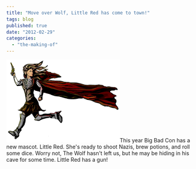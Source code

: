 ```yaml
---
title: "Move over Wolf, Little Red has come to town!"
tags: blog
published: true
date: "2012-02-29"
categories: 
  - "the-making-of"
---
```


[![Little Red](/images/little-red-no-background-300x219.png "Little Red")](http://www.bigbadcon.com/wp-content/uploads/2012/02/little-red-no-background.png)This year Big Bad Con has a new mascot. Little Red. She's ready to shoot Nazis, brew potions, and roll some dice. Worry not, The Wolf hasn't left us, but he may be hiding in his cave for some time. Little Red has a gun!
